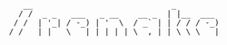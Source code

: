 <pre>
    __                             _         
   / /  _ _   ___   _ __    __ _  | |__  ___ 
  / /  | '_| / -_) | '  \  / _` | | / / / -_)
 /_/   |_|   \___| |_|_|_| \__,_| |_\_\ \___|                                           
</pre>
